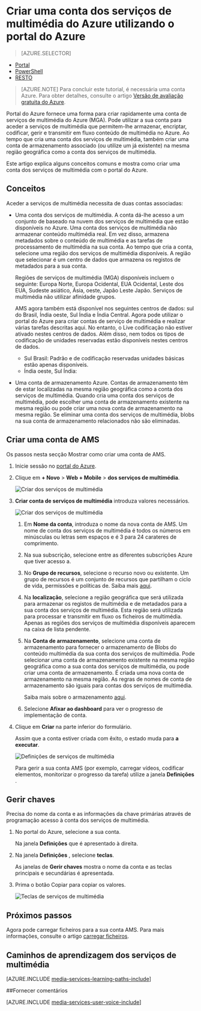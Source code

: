 <properties
    pageTitle=" Criar uma conta de serviços de multimédia do Azure com o portal do Azure | Microsoft Azure"
    description="Neste tutorial explica os passos da criação de uma conta de serviços de multimédia do Azure com o portal do Azure."
    services="media-services"
    documentationCenter=""
    authors="Juliako"
    manager="erikre"
    editor=""/>

<tags
    ms.service="media-services"
    ms.workload="media"
    ms.tgt_pltfrm="na"
    ms.devlang="na"
    ms.topic="get-started-article"
    ms.date="10/24/2016"
    ms.author="juliako"/>


# <a name="create-an-azure-media-services-account-using-the-azure-portal"></a>Criar uma conta dos serviços de multimédia do Azure utilizando o portal do Azure

> [AZURE.SELECTOR]
- [Portal](media-services-portal-create-account.md)
- [PowerShell](media-services-manage-with-powershell.md)
- [RESTO](http://msdn.microsoft.com/library/azure/dn194267.aspx)

> [AZURE.NOTE] Para concluir este tutorial, é necessária uma conta Azure. Para obter detalhes, consulte o artigo [Versão de avaliação gratuita do Azure](https://azure.microsoft.com/pricing/free-trial/). 

Portal do Azure fornece uma forma para criar rapidamente uma conta de serviços de multimédia do Azure (MGA). Pode utilizar a sua conta para aceder a serviços de multimédia que permitem-lhe armazenar, encriptar, codificar, gerir e transmitir em fluxo conteúdo de multimédia no Azure. Ao tempo que cria uma conta dos serviços de multimédia, também criar uma conta de armazenamento associado (ou utilize um já existente) na mesma região geográfica como a conta dos serviços de multimédia.

Este artigo explica alguns conceitos comuns e mostra como criar uma conta dos serviços de multimédia com o portal do Azure.

## <a name="concepts"></a>Conceitos

Aceder a serviços de multimédia necessita de duas contas associadas:

- Uma conta dos serviços de multimédia. A conta dá-lhe acesso a um conjunto de baseado na nuvem dos serviços de multimédia que estão disponíveis no Azure. Uma conta dos serviços de multimédia não armazenar conteúdo multimédia real. Em vez disso, armazena metadados sobre o conteúdo de multimédia e as tarefas de processamento de multimédia na sua conta. Ao tempo que cria a conta, selecione uma região dos serviços de multimédia disponíveis. A região que selecionar é um centro de dados que armazena os registos de metadados para a sua conta.

    Regiões de serviços de multimédia (MGA) disponíveis incluem o seguinte: Europa Norte, Europa Ocidental, EUA Ocidental, Leste dos EUA, Sudeste asiático, Ásia, oeste, Japão Leste Japão. Serviços de multimédia não utilizar afinidade grupos.
    
    AMS agora também está disponível nos seguintes centros de dados: sul do Brasil, Índia oeste, Sul Índia e Índia Central. Agora pode utilizar o portal do Azure para criar contas de serviço de multimédia e realizar várias tarefas descritas aqui. No entanto, o Live codificação não estiver ativado nestes centros de dados. Além disso, nem todos os tipos de codificação de unidades reservadas estão disponíveis nestes centros de dados.
    
    - Sul Brasil: Padrão e de codificação reservadas unidades básicas estão apenas disponíveis.
    - Índia oeste, Sul Índia: 

- Uma conta de armazenamento Azure. Contas de armazenamento têm de estar localizadas na mesma região geográfica como a conta dos serviços de multimédia. Quando cria uma conta dos serviços de multimédia, pode escolher uma conta de armazenamento existente na mesma região ou pode criar uma nova conta de armazenamento na mesma região. Se eliminar uma conta dos serviços de multimédia, blobs na sua conta de armazenamento relacionados não são eliminadas.

## <a name="create-an-ams-account"></a>Criar uma conta de AMS

Os passos nesta secção Mostrar como criar uma conta de AMS.

1. Inicie sessão no [portal do Azure](https://portal.azure.com/).
2. Clique em **+ Novo** > **Web + Mobile** > **dos serviços de multimédia**.

    ![Criar dos serviços de multimédia](./media/media-services-portal-vod-get-started/media-services-new1.png)

3. **Criar conta de serviços de multimédia** introduza valores necessários.

    ![Criar dos serviços de multimédia](./media/media-services-portal-vod-get-started/media-services-new3.png)
    
    1. Em **Nome da conta**, introduza o nome da nova conta de AMS. Um nome de conta dos serviços de multimédia é todos os números em minúsculas ou letras sem espaços e é 3 para 24 carateres de comprimento.
    2. Na sua subscrição, selecione entre as diferentes subscrições Azure que tiver acesso a.
    
    2. No **Grupo de recursos**, selecione o recurso novo ou existente.  Um grupo de recursos é um conjunto de recursos que partilham o ciclo de vida, permissões e políticas de. Saiba mais [aqui](azure-resource-manager/resource-group-overview.md#resource-groups).
    3. Na **localização**, selecione a região geográfica que será utilizada para armazenar os registos de multimédia e de metadados para a sua conta dos serviços de multimédia. Esta região será utilizada para processar e transmitir em fluxo os ficheiros de multimédia. Apenas as regiões dos serviços de multimédia disponíveis aparecem na caixa de lista pendente. 
    
    3. Na **Conta de armazenamento**, selecione uma conta de armazenamento para fornecer o armazenamento de Blobs do conteúdo multimédia da sua conta dos serviços de multimédia. Pode selecionar uma conta de armazenamento existente na mesma região geográfica como a sua conta dos serviços de multimédia, ou pode criar uma conta de armazenamento. É criada uma nova conta de armazenamento na mesma região. As regras de nomes de conta de armazenamento são iguais para contas dos serviços de multimédia.

        Saiba mais sobre o armazenamento [aqui](storage-introduction.md).

    4. Selecione **Afixar ao dashboard** para ver o progresso de implementação de conta.
    
7. Clique em **Criar** na parte inferior do formulário.

    Assim que a conta estiver criada com êxito, o estado muda para **a executar**. 

    ![Definições de serviços de multimédia](./media/media-services-portal-vod-get-started/media-services-settings.png)

    Para gerir a sua conta AMS (por exemplo, carregar vídeos, codificar elementos, monitorizar o progresso da tarefa) utilize a janela **Definições** .

## <a name="manage-keys"></a>Gerir chaves

Precisa do nome da conta e as informações da chave primárias através de programação acesso à conta dos serviços de multimédia.

1. No portal do Azure, selecione a sua conta. 

    Na janela **Definições** que é apresentado à direita. 

2. Na janela **Definições** , selecione **teclas**. 

    As janelas de **Gerir chaves** mostra o nome da conta e as teclas principais e secundárias é apresentada. 
3. Prima o botão Copiar para copiar os valores.
    
    ![Teclas de serviços de multimédia](./media/media-services-portal-vod-get-started/media-services-keys.png)

## <a name="next-steps"></a>Próximos passos

Agora pode carregar ficheiros para a sua conta AMS. Para mais informações, consulte o artigo [carregar ficheiros](media-services-portal-upload-files.md).

## <a name="media-services-learning-paths"></a>Caminhos de aprendizagem dos serviços de multimédia

[AZURE.INCLUDE [media-services-learning-paths-include](../../includes/media-services-learning-paths-include.md)]

##<a name="provide-feedback"></a>Fornecer comentários

[AZURE.INCLUDE [media-services-user-voice-include](../../includes/media-services-user-voice-include.md)]


